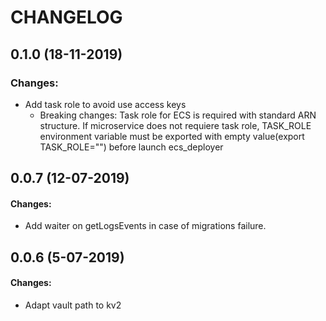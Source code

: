 # CHANGELOG

## 0.1.0 (18-11-2019)

### Changes:
 - Add task role to avoid use access keys 
   - Breaking changes: Task role for ECS is required with standard ARN structure. If microservice does not requiere task role, TASK_ROLE environment variable must be exported with empty value(export TASK_ROLE="") before launch ecs_deployer

## 0.0.7 (12-07-2019) 

#### Changes:
 - Add waiter on getLogsEvents in case of migrations failure.
 
## 0.0.6 (5-07-2019) 

#### Changes:
- Adapt vault path to kv2
 
